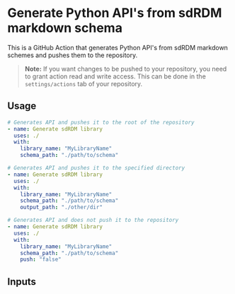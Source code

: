 # Generate Python API's from sdRDM markdown schema

This is a GitHub Action that generates Python API's from sdRDM markdown schemes and pushes them to the repository.

> **Note:** If you want changes to be pushed to your repository, you need to grant action read and write access. This can be done in the `settings/actions` tab of your repository.

## Usage

```yaml
# Generates API and pushes it to the root of the repository
- name: Generate sdRDM library
  uses: ./
  with:
    library_name: "MyLibraryName"
    schema_path: "./path/to/schema"

# Generates API and pushes it to the specified directory
- name: Generate sdRDM library
  uses: ./
  with:
    library_name: "MyLibraryName"
    schema_path: "./path/to/schema"
    output_path: "./other/dir"

# Generates API and does not push it to the repository
- name: Generate sdRDM library
  uses: ./
  with:
    library_name: "MyLibraryName"
    schema_path: "./path/to/schema"
    push: "false"
```

## Inputs
